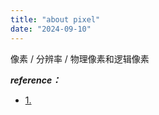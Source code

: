 ```yaml
---
title: "about pixel"
date: "2024-09-10"
---
```

像素 / 分辨率 / 物理像素和逻辑像素

***reference：***
 - [1.](https://juejin.cn/post/6844904094344151054)

